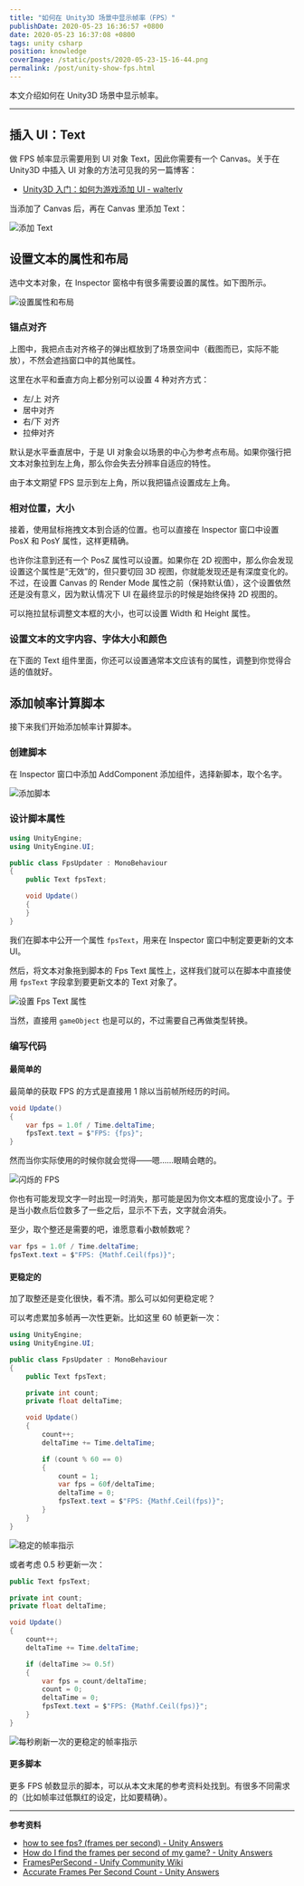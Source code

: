```yaml
---
title: "如何在 Unity3D 场景中显示帧率（FPS）"
publishDate: 2020-05-23 16:36:57 +0800
date: 2020-05-23 16:37:08 +0800
tags: unity csharp
position: knowledge
coverImage: /static/posts/2020-05-23-15-16-44.png
permalink: /post/unity-show-fps.html
---
```


本文介绍如何在 Unity3D 场景中显示帧率。

---

<div id="toc"></div>

## 插入 UI：Text

做 FPS 帧率显示需要用到 UI 对象 Text，因此你需要有一个 Canvas。关于在 Unity3D 中插入 UI 对象的方法可见我的另一篇博客：

- [Unity3D 入门：如何为游戏添加 UI - walterlv](/post/unity-starter-add-game-ui)

当添加了 Canvas 后，再在 Canvas 里添加 Text：

![添加 Text](/static/posts/2020-05-23-15-16-44.png)

## 设置文本的属性和布局

选中文本对象，在 Inspector 窗格中有很多需要设置的属性。如下图所示。

![设置属性和布局](/static/posts/2020-05-23-15-26-54.png)

### 锚点对齐

上图中，我把点击对齐格子的弹出框放到了场景空间中（截图而已，实际不能放），不然会遮挡窗口中的其他属性。

这里在水平和垂直方向上都分别可以设置 4 种对齐方式：

- 左/上 对齐
- 居中对齐
- 右/下 对齐
- 拉伸对齐

默认是水平垂直居中，于是 UI 对象会以场景的中心为参考点布局。如果你强行把文本对象拉到左上角，那么你会失去分辨率自适应的特性。

由于本文期望 FPS 显示到左上角，所以我把锚点设置成左上角。

### 相对位置，大小

接着，使用鼠标拖拽文本到合适的位置。也可以直接在 Inspector 窗口中设置 PosX 和 PosY 属性，这样更精确。

也许你注意到还有一个 PosZ 属性可以设置。如果你在 2D 视图中，那么你会发现设置这个属性是“无效”的，但只要切回 3D 视图，你就能发现还是有深度变化的。不过，在设置 Canvas 的 Render Mode 属性之前（保持默认值），这个设置依然还是没有意义，因为默认情况下 UI 在最终显示的时候是始终保持 2D 视图的。

可以拖拉鼠标调整文本框的大小，也可以设置 Width 和 Height 属性。

### 设置文本的文字内容、字体大小和颜色

在下面的 Text 组件里面，你还可以设置通常本文应该有的属性，调整到你觉得合适的值就好。

## 添加帧率计算脚本

接下来我们开始添加帧率计算脚本。

### 创建脚本

在 Inspector 窗口中添加 AddComponent 添加组件，选择新脚本，取个名字。

![添加脚本](/static/posts/2020-05-23-15-39-55.png)

### 设计脚本属性

```csharp
using UnityEngine;
using UnityEngine.UI;

public class FpsUpdater : MonoBehaviour
{
    public Text fpsText;

    void Update()
    {
    }
}
```

我们在脚本中公开一个属性 `fpsText`，用来在 Inspector 窗口中制定要更新的文本 UI。

然后，将文本对象拖到脚本的 Fps Text 属性上，这样我们就可以在脚本中直接使用 `fpsText` 字段拿到要更新文本的 Text 对象了。

![设置 Fps Text 属性](/static/posts/2020-05-23-15-45-46.png)

当然，直接用 `gameObject` 也是可以的，不过需要自己再做类型转换。

### 编写代码

#### 最简单的

最简单的获取 FPS 的方式是直接用 1 除以当前帧所经历的时间。

```csharp
void Update()
{
    var fps = 1.0f / Time.deltaTime;
    fpsText.text = $"FPS: {fps}";
}
```

然而当你实际使用的时候你就会觉得——嗯……眼睛会瞎的。

![闪烁的 FPS](/static/posts/2020-05-23-flash-float-fps.gif)

你也有可能发现文字一时出现一时消失，那可能是因为你文本框的宽度设小了。于是当小数点后位数多了一些之后，显示不下去，文字就会消失。

至少，取个整还是需要的吧，谁愿意看小数帧数呢？

```csharp
var fps = 1.0f / Time.deltaTime;
fpsText.text = $"FPS: {Mathf.Ceil(fps)}";
```

#### 更稳定的

加了取整还是变化很快，看不清。那么可以如何更稳定呢？

可以考虑累加多帧再一次性更新。比如这里 60 帧更新一次：

```csharp
using UnityEngine;
using UnityEngine.UI;

public class FpsUpdater : MonoBehaviour
{
    public Text fpsText;

    private int count;
    private float deltaTime;

    void Update()
    {
        count++;
        deltaTime += Time.deltaTime;

        if (count % 60 == 0)
        {
            count = 1;
            var fps = 60f/deltaTime;
            deltaTime = 0;
            fpsText.text = $"FPS: {Mathf.Ceil(fps)}";
        }
    }
}
```

![稳定的帧率指示](/static/posts/2020-05-23-steady-fps.gif)

或者考虑 0.5 秒更新一次：

```csharp
public Text fpsText;

private int count;
private float deltaTime;

void Update()
{
    count++;
    deltaTime += Time.deltaTime;

    if (deltaTime >= 0.5f)
    {
        var fps = count/deltaTime;
        count = 0;
        deltaTime = 0;
        fpsText.text = $"FPS: {Mathf.Ceil(fps)}";
    }
}
```

![每秒刷新一次的更稳定的帧率指示](/static/posts/2020-05-23-steady-fps-in-seconds.gif)

#### 更多脚本

更多 FPS 帧数显示的脚本，可以从本文末尾的参考资料处找到。有很多不同需求的（比如帧率过低飘红的设定，比如要精确）。

---

**参考资料**

- [how to see fps? (frames per second) - Unity Answers](https://answers.unity.com/questions/1189486/how-to-see-fps-frames-per-second.html)
- [How do I find the frames per second of my game? - Unity Answers](https://answers.unity.com/questions/46745/how-do-i-find-the-frames-per-second-of-my-game.html)
- [FramesPerSecond - Unify Community Wiki](http://wiki.unity3d.com/index.php?title=FramesPerSecond)
- [Accurate Frames Per Second Count - Unity Answers](https://answers.unity.com/questions/64331/accurate-frames-per-second-count.html)


